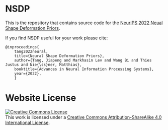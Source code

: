 # NSDP

This is the repository that contains source code for the [NeurIPS 2022 Neual Shape Deformation Priors](https://github.com/tangjiapeng/NSDP).

If you find NSDP useful for your work please cite:
```
@inproceedings{
    tang2022neural,
    title={Neural Shape Deformation Priors},
    author={Tang, Jiapeng and Markhasin Lev and Wang Bi and Thies Justus and Nie{\ss}ner, Matthias},
    booktitle={Advances in Neural Information Processing Systems},
    year={2022},
    }
```

# Website License
<a rel="license" href="http://creativecommons.org/licenses/by-sa/4.0/"><img alt="Creative Commons License" style="border-width:0" src="https://i.creativecommons.org/l/by-sa/4.0/88x31.png" /></a><br />This work is licensed under a <a rel="license" href="http://creativecommons.org/licenses/by-sa/4.0/">Creative Commons Attribution-ShareAlike 4.0 International License</a>.
